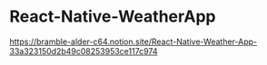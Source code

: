 # React-Native-WeatherApp

https://bramble-alder-c64.notion.site/React-Native-Weather-App-33a323150d2b49c08253953ce117c974
